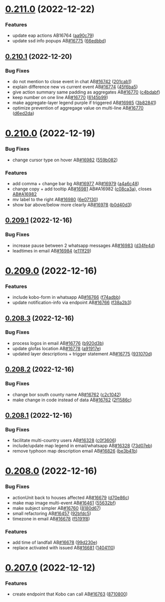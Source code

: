 # [0.211.0](https://github.com/rodekruis/IBF-system/compare/v0.210.1...v0.211.0) (2022-12-22)


### Features

* update eap actions AB16764 ([aa90c79](https://github.com/rodekruis/IBF-system/commit/aa90c79944d37b012562b540b14b8ff5e1e02e76))
* update ssd info popups AB[#16775](https://github.com/rodekruis/IBF-system/issues/16775) ([66edbbd](https://github.com/rodekruis/IBF-system/commit/66edbbd6675042a511cf3ed16f1863e8e8ac104e))



## [0.210.1](https://github.com/rodekruis/IBF-system/compare/v0.210.0...v0.210.1) (2022-12-20)


### Bug Fixes

* do not mention to close event in chat AB[#16742](https://github.com/rodekruis/IBF-system/issues/16742) ([201cab1](https://github.com/rodekruis/IBF-system/commit/201cab1c9db422033f4c73db5b29bfb3f96ec4ef))
* explain difference new vs current event AB[#16774](https://github.com/rodekruis/IBF-system/issues/16774) ([45f6ba5](https://github.com/rodekruis/IBF-system/commit/45f6ba50cd4b99e23cc01b394c7d0359fdb373ad))
* give action summary same padding as aggregates AB[#16770](https://github.com/rodekruis/IBF-system/issues/16770) ([c4bdabf](https://github.com/rodekruis/IBF-system/commit/c4bdabf2807e1d4570adcb94c2fb8fa73529d59a))
* keep number on one line AB[#16770](https://github.com/rodekruis/IBF-system/issues/16770) ([6145b99](https://github.com/rodekruis/IBF-system/commit/6145b997f8b4a2eb9c5e4664207cfd6e85c874af))
* make aggregate-layer legend purple if triggered AB[#16985](https://github.com/rodekruis/IBF-system/issues/16985) ([3b82841](https://github.com/rodekruis/IBF-system/commit/3b828416e632f16c2a8944bd0a78aa96e1fb8fcd))
* optimize prevention of aggregage value on multi-line AB[#16770](https://github.com/rodekruis/IBF-system/issues/16770) ([d6ed2da](https://github.com/rodekruis/IBF-system/commit/d6ed2dafdcb080b98b93f944804e833705ef6a39))



# [0.210.0](https://github.com/rodekruis/IBF-system/compare/v0.209.1...v0.210.0) (2022-12-19)


### Bug Fixes

* change cursor type on hover AB[#16982](https://github.com/rodekruis/IBF-system/issues/16982) ([559b082](https://github.com/rodekruis/IBF-system/commit/559b0825399972b41d6338d30a4eb89b90261b36))


### Features

* add comma + change bar bg AB[#16977](https://github.com/rodekruis/IBF-system/issues/16977) AB[#16979](https://github.com/rodekruis/IBF-system/issues/16979) ([a4a6c48](https://github.com/rodekruis/IBF-system/commit/a4a6c485c577bbecfcfb0fff99c2dd789e3dfe37))
* change copy + add tooltip AB[#16981](https://github.com/rodekruis/IBF-system/issues/16981) AB#A16982 ([c08ca3a](https://github.com/rodekruis/IBF-system/commit/c08ca3a8cfb007e1ef2e52f1323fe554eb93830e)), closes [AB#A16982](https://github.com/AB/issues/A16982)
* mv label to the right AB[#16980](https://github.com/rodekruis/IBF-system/issues/16980) ([6e07130](https://github.com/rodekruis/IBF-system/commit/6e07130f90c2b89fbee313dac2a22ce34846835d))
* show bar above/below more clearly AB[#16978](https://github.com/rodekruis/IBF-system/issues/16978) ([b0d40d3](https://github.com/rodekruis/IBF-system/commit/b0d40d3ec010ac38bfca5d4b979749946b33c082))



## [0.209.1](https://github.com/rodekruis/IBF-system/compare/v0.209.0...v0.209.1) (2022-12-16)


### Bug Fixes

* increase pause between 2 whatsapp messages AB[#16983](https://github.com/rodekruis/IBF-system/issues/16983) ([d34fe4d](https://github.com/rodekruis/IBF-system/commit/d34fe4d0602b40175ac5cee58c597d7fe73030b7))
* leadtimes in email AB[#16984](https://github.com/rodekruis/IBF-system/issues/16984) ([e111f29](https://github.com/rodekruis/IBF-system/commit/e111f292bca486aca5d068953675d210ac29c412))



# [0.209.0](https://github.com/rodekruis/IBF-system/compare/v0.208.3...v0.209.0) (2022-12-16)


### Features

* include kobo-form in whatsapp AB[#16766](https://github.com/rodekruis/IBF-system/issues/16766) ([f74adbb](https://github.com/rodekruis/IBF-system/commit/f74adbb457f811502978476a8a1277699129b380))
* update notification-info via endpoint AB[#16766](https://github.com/rodekruis/IBF-system/issues/16766) ([f38a2b3](https://github.com/rodekruis/IBF-system/commit/f38a2b37d31dfb68f2163ef63cf7ad6ab87b6bb8))



## [0.208.3](https://github.com/rodekruis/IBF-system/compare/v0.208.2...v0.208.3) (2022-12-16)


### Bug Fixes

* process logos in email AB[#16776](https://github.com/rodekruis/IBF-system/issues/16776) ([b920d3b](https://github.com/rodekruis/IBF-system/commit/b920d3b43d2c7b2b72a43073c35b679e029738a8))
* update glofas location AB[#16778](https://github.com/rodekruis/IBF-system/issues/16778) ([a91917e](https://github.com/rodekruis/IBF-system/commit/a91917e73d775fc772f3875816807e07040e2e1f))
* updated layer descriptions + trigger statement AB[#16775](https://github.com/rodekruis/IBF-system/issues/16775) ([931070d](https://github.com/rodekruis/IBF-system/commit/931070d1cac9e61dd4cd853ab0fa5058710a61df))



## [0.208.2](https://github.com/rodekruis/IBF-system/compare/v0.208.1...v0.208.2) (2022-12-16)


### Bug Fixes

* change bor south county name AB[#16762](https://github.com/rodekruis/IBF-system/issues/16762) ([c2c1042](https://github.com/rodekruis/IBF-system/commit/c2c1042d789919f4b415f6a35efe3d3a3047e5b6))
* make change in code instead of data AB[#16762](https://github.com/rodekruis/IBF-system/issues/16762) ([2f1586c](https://github.com/rodekruis/IBF-system/commit/2f1586c238512ff43abd1d2580313193778f7b8d))



## [0.208.1](https://github.com/rodekruis/IBF-system/compare/v0.208.0...v0.208.1) (2022-12-16)


### Bug Fixes

* facilitate multi-country users AB[#16328](https://github.com/rodekruis/IBF-system/issues/16328) ([c0f3606](https://github.com/rodekruis/IBF-system/commit/c0f36067c0896e551ddda04e59b4d04c61594b7c))
* include/update map legend in email/whatsapp AB[#16328](https://github.com/rodekruis/IBF-system/issues/16328) ([73d07eb](https://github.com/rodekruis/IBF-system/commit/73d07ebe14d69ae36f8bd3f43773d885f46bf792))
* remove typhoon map description email AB[#16826](https://github.com/rodekruis/IBF-system/issues/16826) ([be3b41b](https://github.com/rodekruis/IBF-system/commit/be3b41be862f155d47b134aa7635b7c9f1053279))



# [0.208.0](https://github.com/rodekruis/IBF-system/compare/v0.207.0...v0.208.0) (2022-12-16)


### Bug Fixes

* actionUnit back to houses affected AB[#16679](https://github.com/rodekruis/IBF-system/issues/16679) ([d70e86c](https://github.com/rodekruis/IBF-system/commit/d70e86ced935fb74326051c252b2730344cbcf2e))
* make map image multi-event AB[#16461](https://github.com/rodekruis/IBF-system/issues/16461) ([55632bf](https://github.com/rodekruis/IBF-system/commit/55632bfd622d18c4c987cbf582424f3f0fd5c994))
* make subject simpler AB[#16760](https://github.com/rodekruis/IBF-system/issues/16760) ([8180d67](https://github.com/rodekruis/IBF-system/commit/8180d67feac967643476bad994a7d976201b73bd))
* small refactoring AB[#16457](https://github.com/rodekruis/IBF-system/issues/16457) ([92bfdc5](https://github.com/rodekruis/IBF-system/commit/92bfdc5a4f15a23bc4faaa3ae4b6d1d786a1b24b))
* timezone in email AB[#16678](https://github.com/rodekruis/IBF-system/issues/16678) ([f5191f8](https://github.com/rodekruis/IBF-system/commit/f5191f8549249f708ed71dd3b7d1f57dc8e95d71))


### Features

* add time of landfall AB[#16678](https://github.com/rodekruis/IBF-system/issues/16678) ([99d230e](https://github.com/rodekruis/IBF-system/commit/99d230ee502998d772c944dd724e5d6bfdcbf5d4))
* replace activated with issued AB[#16681](https://github.com/rodekruis/IBF-system/issues/16681) ([1404110](https://github.com/rodekruis/IBF-system/commit/1404110ad33243939c40a04e64424850326bcb45))



# [0.207.0](https://github.com/rodekruis/IBF-system/compare/v0.206.0...v0.207.0) (2022-12-12)


### Features

* create endpoint that Kobo can call AB[#16763](https://github.com/rodekruis/IBF-system/issues/16763) ([8710800](https://github.com/rodekruis/IBF-system/commit/8710800c1e47bea54c76bfbafefed3d32e0390a4))




